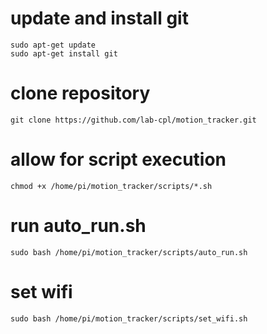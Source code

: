 # update and install git

```console
sudo apt-get update
sudo apt-get install git
```

# clone repository
```console
git clone https://github.com/lab-cpl/motion_tracker.git
```

# allow for script execution
```console
chmod +x /home/pi/motion_tracker/scripts/*.sh
```

# run auto_run.sh
```console
sudo bash /home/pi/motion_tracker/scripts/auto_run.sh
```

# set wifi
```console
sudo bash /home/pi/motion_tracker/scripts/set_wifi.sh
```

